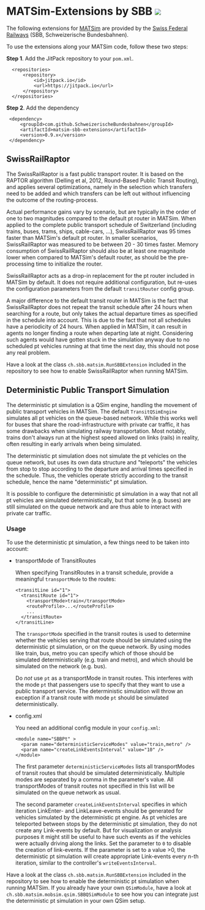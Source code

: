 # MATSim-Extensions by SBB [![](https://jitpack.io/v/SchweizerischeBundesbahnen/matsim-sbb-extensions.svg)](https://jitpack.io/#SchweizerischeBundesbahnen/matsim-sbb-extensions)

The following extensions for [MATSim](http://www.matsim.org/) are provided by
the [Swiss Federal Railways](http://www.sbb.ch/) (SBB, Schweizerische Bundesbahnen).

To use the extensions along your MATSim code, follow these two steps:

 **Step 1**. Add the JitPack repository to your `pom.xml`.
  ```$xml
	<repositories>
		<repository>
		    <id>jitpack.io</id>
		    <url>https://jitpack.io</url>
		</repository>
	</repositories>
  ```
  **Step 2**. Add the dependency
   ```$xml
	<dependency>
	    <groupId>com.github.SchweizerischeBundesbahnen</groupId>
	    <artifactId>matsim-sbb-extensions</artifactId>
	    <version>0.9.x</version>
	</dependency>
  ``` 

## SwissRailRaptor

The SwissRailRaptor is a fast public transport router. It is based on the RAPTOR algorithm
(Delling et al, 2012, Round-Based Public Transit Routing), and applies several optimizations,
namely in the selection which transfers need to be added and which transfers can be left out
without influencing the outcome of the routing-process.

Actual performance gains vary by scenario, but are typically in the order of one to two magnitudes
compared to the default pt router in MATSim.
When applied to the complete public transport schedule of Switzerland (including trains, buses, trams,
ships, cable-cars, ...), SwissRailRaptor was 95 times faster than MATSim's default pt router.
In smaller scenarios, SwissRailRaptor was measured to be between 20 - 30 times faster.
Memory consumption of SwissRailRaptor should also be at least one magnitude lower when compared to
MATSim's default router, as should be the pre-processing time to initialize the router.

SwissRailRaptor acts as a drop-in replacement for the pt router included in MATSim by default.
It does not require additional configuration, but re-uses the configuration parameters from the
default `transitRouter` config group.

A major difference to the default transit router in MATSim is the fact that SwissRailRaptor 
does not repeat the transit schedule after 24 hours when searching for a route,
but only takes the actual departure times as specified in the schedule into account. This is due
to the fact that not all schedules have a periodicity of 24 hours. When applied in MATSim, it can result
in agents no longer finding a route when departing late at night. Considering such agents would have
gotten stuck in the simulation anyway due to no scheduled pt vehicles running at that time 
the next day, this should not pose any real problem.

Have a look at the class `ch.sbb.matsim.RunSBBExtension` included in the repository to see 
how to enable SwissRailRaptor when running MATSim.


## Deterministic Public Transport Simulation

The deterministic pt simulation is a QSim engine, handling the movement of public transport vehicles
in MATSim. The default `TransitQSimEngine` simulates all pt vehicles on the queue-based network. While
this works well for buses that share the road-infrastructure with private car traffic, it has some drawbacks
when simulating railway transportation. Most notably, trains don't always run at the highest speed
allowed on links (rails) in reality, often resulting in early arrivals when being simulated.

The deterministic pt simulation does not simulate the pt vehicles on the queue network, but uses
its own data structure and "teleports" the vehicles from stop to stop according to the departure 
and arrival times specified in the schedule. Thus, the vehicles operate strictly according to
the transit schedule, hence the name "deterministic" pt simulation.

It is possible to configure the deterministic pt simulation in a way that not all pt vehicles are
simulated deterministically, but that some (e.g. buses) are still simulated on the queue network
and are thus able to interact with private car traffic.

### Usage
To use the deterministic pt simulation, a few things need to be taken into account:

- transportMode of TransitRoutes

  When specifying TransitRoutes in a transit schedule, provide a meaningful `transportMode` to the routes:
  
  ```$xml
  <transitLine id="1">
    <transitRoute id="1">
      <transportMode>train</transportMode>
      <routeProfile>...</routeProfile>
      ...
    </transitRoute>
  </transitLine>
  ```

  The `transportMode` specified in the transit routes is used to determine whether the vehicles serving that
  route should be simulated using the deterministic pt simulation, or on the queue network. By using
  modes like train, bus, metro you can specify which of those should be simulated deterministically (e.g. 
  train and metro), and which should be simulated on the network (e.g. bus).
  
  Do *not* use `pt` as a transportMode in transit routes. This interferes with the mode `pt` that
  passengers use to specify that they want to use a public transport service. The deterministic simulation
  will throw an exception if a transit route with mode `pt` should be simulated deterministically.

- config.xml

  You need an additional config module in your `config.xml`:
  
  ```$xml
  <module name="SBBPt" >
    <param name="deterministicServiceModes" value="train,metro" />
    <param name="createLinkEventsInterval" value="10" />
  </module>
  ```
  The first parameter `deterministicServiceModes` lists all transportModes of transit routes that
  should be simulated deterministically. Multiple modes are separated by a comma in the parameter's value.
  All transportModes of transit routes not specified in this list will be simulated on the queue
  network as usual.
  
  The second parameter `createLinkEventsInterval` specifies in which iteration LinkEnter- and LinkLeave-events should be
  generated for vehicles simulated by the deterministic pt engine. As pt vehicles are teleported 
  between stops by the deterministic pt simulation, they do not create any Link-events by default. 
  But for visualization or analysis purposes it might still be useful to have such events as if the 
  vehicles were actually driving along the links. Set the parameter to `0` to disable the creation
  of link-events. If the parameter is set to a value &gt;0, the 
  deterministic pt simulation will create appropriate Link-events every n-th iteration, similar to
  the controller's `writeEventsInterval`.

Have a look at the class `ch.sbb.matsim.RunSBBExtension` included in the repository to see 
how to enable the deterministic pt simulation when running MATSim. If you already have your own
`QSimModule`, have a look at `ch.sbb.matsim.mobsim.qsim.SBBQSimModule` to see how you can
integrate just the deterministic pt simulation in your own QSim setup.

